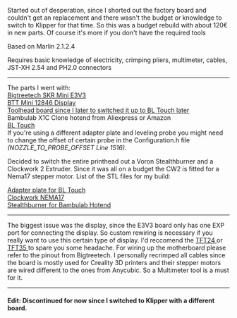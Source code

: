 Started out of desperation, since I shorted out the factory board and couldn't get an replacement and there wasn't the budget or knowledge to switch to Klipper for that time. 
So this was a budget rebuild with about 120€ in new parts. Of course it's more if you don't have the required tools

Based on Marlin 2.1.2.4

Requires basic knowledge of electricity, crimping pliers, multimeter, cables, JST-XH 2.54 and PH2.0 connectors <hr>

The parts I went with: <br>
<a href="https://biqu.equipment/de/collections/control-board/products/bigtreetech-skr-mini-e3-v2-0-32-bit-control-board-for-ender-3" target="blank" rel="noopener noreferrer" > Bigtreetech SKR Mini E3V3 </a> <br>
<a href="https://biqu.equipment/de/collections/lcd-screen/products/bigtreetech-mini12864-v2-0-lcd-screen-rgb-backlight-mini-display-supports-marlin-diy-for-skr-3d-printer-part-1" target="blank"> BTT Mini 12846 Display </a>  <br>
<a href="https://de.aliexpress.com/item/1005007804320392.html" target="blank"> Toolhead board since I later to switched it up to BL Touch later </a>  <br>
Bambulab X1C Clone hotend from Aliexpress or Amazon <br>
<a href="https://biqu.equipment/de/collections/module-expansion-board/products/antclabs-bl-touch-v3-1-original-auto-leveling-sensor-premium-3d-kossel-printer-reprap-for-skr-v1-3-3d-printer-parts" target="blank"> BL Touch </a> <br>
If you're using a different adapter plate and leveling probe you might need to change the offset of certain probe in the Configuration.h file <i>(NOZZLE_TO_PROBE_OFFSET Line 1516)</i>.

Decided to switch the entire printhead out a Voron Stealthburner and a Clockwork 2 Extruder. Since it was all on a budget the CW2 is fitted for a Nema17 stepper motor. 
List of the STL files for my build: 

<a href="https://www.printables.com/model/538165-stealthburner-adapter-for-kobra-max-and-vyper-volc?lang=de" target="blank"> Adapter plate for BL Touch</a> <br>
<a href="https://www.printables.com/model/1283225-clockwork-2-nema-17-last-version-stealthburner" target="blank"> Clockwork NEMA17</a> <br>
<a href="https://www.printables.com/model/322091-voron-stealthburner-printhead-for-bambu-x1cx1-hote" target="blank"> Stealthburner for Bambulab Hotend </a> <br>

<hr>

The biggest issue was the display, since the E3V3 board only has one EXP port for connecting the display. So custom rewiring is necessary if you really want to use this certain type of display. I'd reccomend the <a href="https://biqu.equipment/de/collections/lcd-screen/products/tft24v1-1-gd-version" target="blank"> TFT24 </a>  or <a href="https://biqu.equipment/de/collections/lcd-screen/products/btt-tft35-e3-v3-0-display-touch-screen-two-working-modes" target="blank"> TFT35 </a> to spare you some headache.
For wiring up the motherboard please refer to the pinout from Bigtreetech. I personally recrimped all cables since the board is mostly used for Creality 3D printers and their stepper motors are wired different to the ones from Anycubic. So a Multimeter tool is a must for it. 

<hr>
<h4>Edit: Discontinued for now since I switched to Klipper with a different board. </h4>
